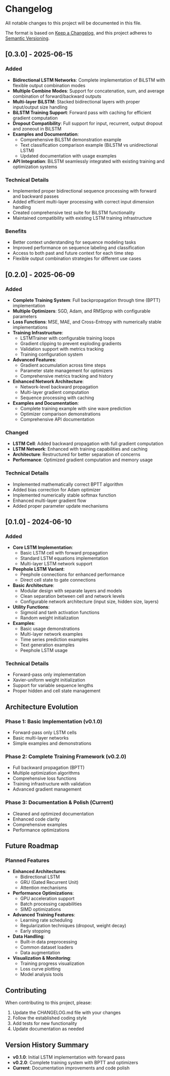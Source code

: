 # Changelog

All notable changes to this project will be documented in this file.

The format is based on [Keep a Changelog](https://keepachangelog.com/en/1.0.0/),
and this project adheres to [Semantic Versioning](https://semver.org/spec/v2.0.0.html).

## [0.3.0] - 2025-06-15

### Added
- **Bidirectional LSTM Networks**: Complete implementation of BiLSTM with flexible output combination modes
- **Multiple Combine Modes**: Support for concatenation, sum, and average combination of forward/backward outputs
- **Multi-layer BiLSTM**: Stacked bidirectional layers with proper input/output size handling
- **BiLSTM Training Support**: Forward pass with caching for efficient gradient computation
- **Dropout Compatibility**: Full support for input, recurrent, output dropout and zoneout in BiLSTM
- **Examples and Documentation**:
  - Comprehensive BiLSTM demonstration example
  - Text classification comparison example (BiLSTM vs unidirectional LSTM)
  - Updated documentation with usage examples
- **API Integration**: BiLSTM seamlessly integrated with existing training and optimization systems

### Technical Details
- Implemented proper bidirectional sequence processing with forward and backward passes
- Added efficient multi-layer processing with correct input dimension handling
- Created comprehensive test suite for BiLSTM functionality
- Maintained compatibility with existing LSTM training infrastructure

### Benefits
- Better context understanding for sequence modeling tasks
- Improved performance on sequence labeling and classification
- Access to both past and future context for each time step
- Flexible output combination strategies for different use cases

## [0.2.0] - 2025-06-09

### Added
- **Complete Training System**: Full backpropagation through time (BPTT) implementation
- **Multiple Optimizers**: SGD, Adam, and RMSprop with configurable parameters
- **Loss Functions**: MSE, MAE, and Cross-Entropy with numerically stable implementations
- **Training Infrastructure**:
  - LSTMTrainer with configurable training loops
  - Gradient clipping to prevent exploding gradients
  - Validation support with metrics tracking
  - Training configuration system
- **Advanced Features**:
  - Gradient accumulation across time steps
  - Parameter state management for optimizers
  - Comprehensive metrics tracking and history
- **Enhanced Network Architecture**:
  - Network-level backward propagation
  - Multi-layer gradient computation
  - Sequence processing with caching
- **Examples and Documentation**:
  - Complete training example with sine wave prediction
  - Optimizer comparison demonstrations
  - Comprehensive API documentation

### Changed
- **LSTM Cell**: Added backward propagation with full gradient computation
- **LSTM Network**: Enhanced with training capabilities and caching
- **Architecture**: Restructured for better separation of concerns
- **Performance**: Optimized gradient computation and memory usage

### Technical Details
- Implemented mathematically correct BPTT algorithm
- Added bias correction for Adam optimizer
- Implemented numerically stable softmax function
- Enhanced multi-layer gradient flow
- Added proper parameter update mechanisms

## [0.1.0] - 2024-06-10

### Added
- **Core LSTM Implementation**:
  - Basic LSTM cell with forward propagation
  - Standard LSTM equations implementation
  - Multi-layer LSTM network support
- **Peephole LSTM Variant**:
  - Peephole connections for enhanced performance
  - Direct cell state to gate connections
- **Basic Architecture**:
  - Modular design with separate layers and models
  - Clean separation between cell and network levels
  - Configurable network architecture (input size, hidden size, layers)
- **Utility Functions**:
  - Sigmoid and tanh activation functions
  - Random weight initialization
- **Examples**:
  - Basic usage demonstrations
  - Multi-layer network examples
  - Time series prediction examples
  - Text generation examples
  - Peephole LSTM usage

### Technical Details
- Forward-pass only implementation
- Xavier-uniform weight initialization
- Support for variable sequence lengths
- Proper hidden and cell state management

## Architecture Evolution

### Phase 1: Basic Implementation (v0.1.0)
- Forward-pass only LSTM cells
- Basic multi-layer networks
- Simple examples and demonstrations

### Phase 2: Complete Training Framework (v0.2.0)
- Full backward propagation (BPTT)
- Multiple optimization algorithms
- Comprehensive loss functions
- Training infrastructure with validation
- Advanced gradient management

### Phase 3: Documentation & Polish (Current)
- Cleaned and optimized documentation
- Enhanced code clarity
- Comprehensive examples
- Performance optimizations

## Future Roadmap

### Planned Features
- **Enhanced Architectures**:
  - Bidirectional LSTM
  - GRU (Gated Recurrent Unit)
  - Attention mechanisms
- **Performance Optimizations**:
  - GPU acceleration support
  - Batch processing capabilities
  - SIMD optimizations
- **Advanced Training Features**:
  - Learning rate scheduling
  - Regularization techniques (dropout, weight decay)
  - Early stopping
- **Data Handling**:
  - Built-in data preprocessing
  - Common dataset loaders
  - Data augmentation
- **Visualization & Monitoring**:
  - Training progress visualization
  - Loss curve plotting
  - Model analysis tools

## Contributing

When contributing to this project, please:
1. Update the CHANGELOG.md file with your changes
2. Follow the established coding style
3. Add tests for new functionality
4. Update documentation as needed

## Version History Summary

- **v0.1.0**: Initial LSTM implementation with forward pass
- **v0.2.0**: Complete training system with BPTT and optimizers
- **Current**: Documentation improvements and code polish 